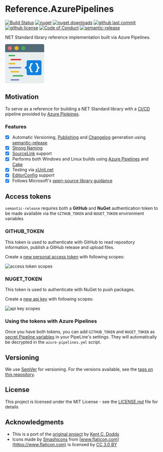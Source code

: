 # Reference.AzurePipelines

[![Build Status](https://michaelwolfenden.visualstudio.com/Reference.AzurePipelines/_apis/build/status/Reference.AzurePipelines-CI?branchName=master)](https://michaelwolfenden.visualstudio.com/Reference.AzurePipelines/_build/latest?definitionId=4)
[![nuget](https://img.shields.io/nuget/v/Reference.AzurePipelines.svg)](https://www.nuget.org/packages/Reference.AzurePipelines/)
[![nuget downloads](https://img.shields.io/nuget/dt/Reference.AzurePipelines.svg)](https://www.nuget.org/packages/Reference.AzurePipelines/)
[![github last commit](https://img.shields.io/github/last-commit/michael-wolfenden/Reference.AzurePipelines.svg)](https://github.com/michael-wolfenden/Reference.AzurePipelines)
[![github license](https://img.shields.io/github/license/michael-wolfenden/Reference.AzurePipelines.svg)](https://github.com/michael-wolfenden/Reference.AzurePipelines/blob/master/LICENSE)
[![Code of Conduct](https://img.shields.io/badge/code%20of-conduct-ff69b4.svg)](https://github.com/michael-wolfenden/Reference.AzurePipelines/blob/master/CODE_OF_CONDUCT.md)
[![semantic-release](https://img.shields.io/badge/%20%20%F0%9F%93%A6%F0%9F%9A%80-semantic--release-e10079.svg)](https://github.com/semantic-release/semantic-release)

NET Standard library reference implementation built via Azure Pipelines.

![Reference.AzurePipelines](assets/logo.png)

## Motivation

To serve as a reference for building a NET Standard library with a [CI/CD](https://en.wikipedia.org/wiki/CI/CD) pipeline provided by [Azure Pipleines](https://azure.microsoft.com/en-au/services/devops/pipelines/).

### Features

- [x] Automatic Versioning, [Publishing](https://github.com/michael-wolfenden/Reference.AzurePipelines/releases) and [Changelog](https://github.com/michael-wolfenden/Reference.AzurePipelines/blob/master/CHANGELOG.md) generation using [semantic-release](https://github.com/semantic-release/semantic-release)
- [x] [Strong Naming](https://docs.microsoft.com/en-us/dotnet/standard/library-guidance/strong-naming#create-strong-named-net-libraries)
- [x] [SourceLink](https://github.com/dotnet/sourcelink/) support
- [x] Performs both Windows and Linux builds using [Azure Pipelines](https://azure.microsoft.com/en-au/services/devops/pipelines/) and [Cake](https://cakebuild.net/)
- [x] Testing via [xUnit.net](https://xunit.github.io/)
- [x] [EditorConfig](https://docs.microsoft.com/en-us/visualstudio/ide/create-portable-custom-editor-options) support
- [x] Follows Microsoft's  [open-source library guidance](https://docs.microsoft.com/en-us/dotnet/standard/library-guidance/)

## Access tokens

`semantic-release` requires both a **GitHub** and **NuGet** authentication token to be made available via the `GITHUB_TOKEN` and `NUGET_TOKEN` environment variables

### GITHUB_TOKEN
This token is used to authenticate with GitHub to read repository information, publish a GitHub release and upload files.

Create a [new personal access token](https://github.com/settings/tokens/new) with following scopes:

![access token scopes](https://i.imgur.com/vWIB1iQ.png "access token scopes")

### NUGET_TOKEN
This token is used to authenticate with NuGet to push packages.

Create a [new api key](https://www.nuget.org/account/apikeys) with following scopes:

![api key scopes](https://i.imgur.com/0iNGQ6V.png "api key scopes")

### Using the tokens with Azure Pipelines

Once you have both tokens, you can add `GITHUB_TOKEN` and `NUGET_TOKEN` as [secret Pipeline variables](
https://docs.microsoft.com/en-us/azure/devops/pipelines/process/variables?view=vsts&tabs=yaml%2Cbatch#secret-variables) in your PipeLine's settings. They will automatically be decrypted in the `azure-pipelines.yml` script.

## Versioning

We use [SemVer](http://semver.org/) for versioning. For the versions available, see the [tags on this repository](https://github.com/michael-wolfenden/Reference.AzurePipelines/tags).

## License

This project is licensed under the MIT License - see the [LICENSE.md](https://github.com/michael-wolfenden/Reference.AzurePipelines/blob/master/LICENSE.md) file for details

## Acknowledgments

* This is a port of the [original project](https://github.com/kentcdodds/starwars-names) by [Kent C. Dodds](https://kentcdodds.com/)
* Icons made by [Smashicons](https://www.flaticon.com/authors/smashicons) from [www.flaticon.com](https://www.flaticon.com) is licensed by [CC 3.0 BY](http://creativecommons.org/licenses/by/3.0/)
